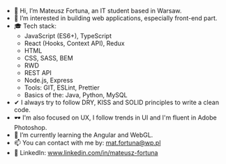 - 👋 Hi, I’m Mateusz Fortuna, an IT student based in Warsaw.
- 👀 I’m interested in building web applications, especially front-end part.
- 🎓 Tech stack:
  * JavaScript (ES6+), TypeScript
  * React (Hooks, Context API), Redux
  * HTML
  * CSS, SASS, BEM
  * RWD
  * REST API
  * Node.js, Express
  * Tools: GIT, ESLint, Prettier
  * Basics of the: Java, Python, MySQL
- ✔ I always try to follow DRY, KISS and SOLID principles to write a clean code.
- 🕶 I'm also focused on UX, I follow trends in UI and I'm fluent in Adobe Photoshop.
- 🌱 I’m currently learning the Angular and WebGL.
- 📫 You can contact with me by: <mat.fortuna@wp.pl>
- 🧔 LinkedIn: www.linkedin.com/in/mateusz-fortuna


